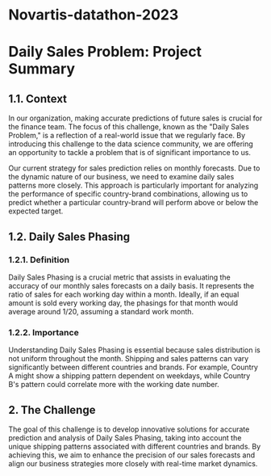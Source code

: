 # Novartis-datathon-2023
# Daily Sales Problem: Project Summary

## 1.1. Context

In our organization, making accurate predictions of future sales is crucial for the finance team. The focus of this challenge, known as the "Daily Sales Problem," is a reflection of a real-world issue that we regularly face. By introducing this challenge to the data science community, we are offering an opportunity to tackle a problem that is of significant importance to us.

Our current strategy for sales prediction relies on monthly forecasts. Due to the dynamic nature of our business, we need to examine daily sales patterns more closely. This approach is particularly important for analyzing the performance of specific country-brand combinations, allowing us to predict whether a particular country-brand will perform above or below the expected target.

## 1.2. Daily Sales Phasing

### 1.2.1. Definition

Daily Sales Phasing is a crucial metric that assists in evaluating the accuracy of our monthly sales forecasts on a daily basis. It represents the ratio of sales for each working day within a month. Ideally, if an equal amount is sold every working day, the phasings for that month would average around 1/20, assuming a standard work month.

### 1.2.2. Importance

Understanding Daily Sales Phasing is essential because sales distribution is not uniform throughout the month. Shipping and sales patterns can vary significantly between different countries and brands. For example, Country A might show a shipping pattern dependent on weekdays, while Country B's pattern could correlate more with the working date number.

## 2. The Challenge

The goal of this challenge is to develop innovative solutions for accurate prediction and analysis of Daily Sales Phasing, taking into account the unique shipping patterns associated with different countries and brands. By achieving this, we aim to enhance the precision of our sales forecasts and align our business strategies more closely with real-time market dynamics.
